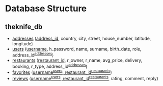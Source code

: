 # Database Structure
## theknife_db
- [addresses](./tables/addresses.sql) (<ins>address_id</ins>, country, city, street, house_number, latitude, longitude)
- [users](./tables/users.sql) (<ins>username</ins>, h_password, name, surname, birth_date, role, address_id<sup>[addresses](./tables/addresses.sql)</sup>)
- [restaurants](./tables/restaurants.sql) (<ins>restaurant_id</ins>, r_owner, r_name, avg_price, delivery, booking, r_type, address_id<sup>[addresses](./tables/addresses.sql)</sup>)
- [favorites](./tables/favorites.sql) (<ins>username<sup>[users](./tables/users.sql)</sup>, restaurant_id<sup>[restaurants](./tables/restaurants.sql)</sup></ins>)
- [reviews](./tables/reviews.sql) (<ins>username<sup>[users](./tables/users.sql)</sup>, restaurant_id<sup>[restaurants](./tables/restaurants.sql)</sup></ins>, rating, comment, reply)
